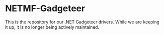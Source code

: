 # NETMF-Gadgeteer

This is the repository for our .NET Gadgeteer drivers. While we are keeping it up, it is no longer being actively maintained.
